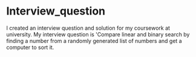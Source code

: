# Interview_question
I created an interview question and solution for my coursework at university. My interview question is 'Compare linear and binary search by finding a number from a randomly generated list of numbers and get a computer to sort it.
